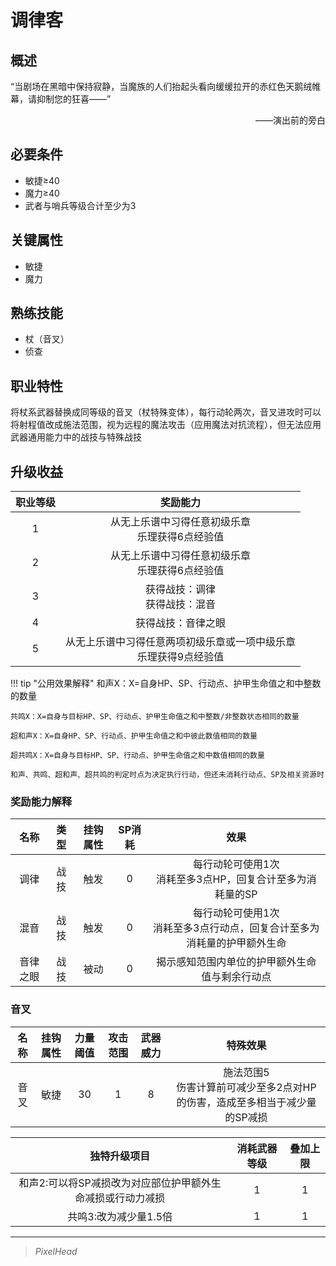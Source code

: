 # 调律客

## 概述

“当剧场在黑暗中保持寂静，当魔族的人们抬起头看向缓缓拉开的赤红色天鹅绒帷幕，请抑制您的狂喜——”
<div align="right">——演出前的旁白</div>

## 必要条件

* 敏捷≥40
* 魔力≥40
* 武者与哨兵等级合计至少为3

## 关键属性

* 敏捷
* 魔力

## 熟练技能

* 杖（音叉）
* 侦查

## 职业特性

将杖系武器替换成同等级的音叉（杖特殊变体），每行动轮两次，音叉进攻时可以将射程值改成施法范围，视为远程的魔法攻击（应用魔法对抗流程），但无法应用武器通用能力中的战技与特殊战技

## 升级收益

职业等级|奖励能力
:--:|:--:
1|从无上乐谱中习得任意初级乐章<br>乐理获得6点经验值
2|从无上乐谱中习得任意初级乐章<br>乐理获得6点经验值
3|获得战技：调律<br>获得战技：混音
4|获得战技：音律之眼
5|从无上乐谱中习得任意两项初级乐章或一项中级乐章<br>乐理获得9点经验值

!!! tip "公用效果解释"
    和声X：X=自身HP、SP、行动点、护甲生命值之和中整数的数量

    共鸣X：X=自身与目标HP、SP、行动点、护甲生命值之和中整数/非整数状态相同的数量

    超和声X：X=自身HP、SP、行动点、护甲生命值之和中彼此数值相同的数量

    超共鸣X：X=自身与目标HP、SP、行动点、护甲生命值之和中数值相同的数量

    和声、共鸣、超和声、超共鸣的判定时点为决定执行行动，但还未消耗行动点、SP及相关资源时

### 奖励能力解释

名称|类型|挂钩属性|SP消耗|效果
:--:|:--:|:--:|:--:|:--:
调律|战技|触发|0|每行动轮可使用1次<br>消耗至多3点HP，回复合计至多为消耗量的SP
混音|战技|触发|0|每行动轮可使用1次<br>消耗至多3点行动点，回复合计至多为消耗量的护甲额外生命
音律之眼|战技|被动|0|揭示感知范围内单位的护甲额外生命值与剩余行动点

### 音叉

名称|挂钩属性|力量阈值|攻击范围|武器威力|特殊效果
:--:|:--:|:--:|:--:|:--:|:--:
音叉|敏捷|30|1|8|施法范围5<br>伤害计算前可减少至多2点对HP的伤害，造成至多相当于减少量的SP减损

独特升级项目|消耗武器等级|叠加上限
:--:|:--:|:--:
和声2:可以将SP减损改为对应部位护甲额外生命减损或行动力减损|1|1
共鸣3:改为减少量1.5倍|1|1

---

> *PixelHead*